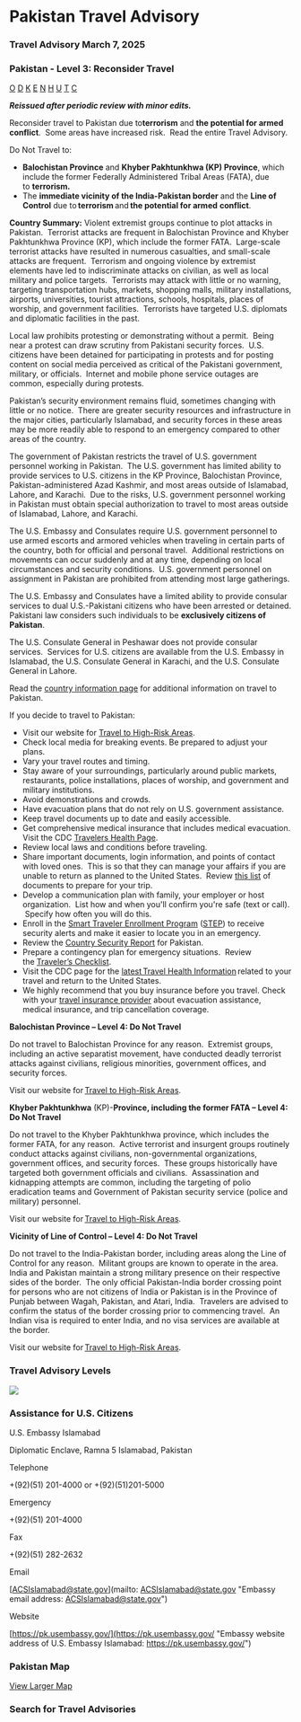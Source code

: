 # Pakistan Travel Advisory

### Travel Advisory March 7, 2025

### Pakistan - Level 3: Reconsider Travel

[O](javascript:void(0); "Tool Tip: Other")
[D](javascript:void(0); "Tool Tip: Wrongful Detention")
[K](javascript:void(0); "Tool Tip: Kidnap and Hostage")
[E](javascript:void(0); "Tool Tip: Event")
[N](javascript:void(0); "Tool Tip: Disaster")
[H](javascript:void(0); "Tool Tip: Health")
[U](javascript:void(0); "Tool Tip: Civil Unrest")
[T](javascript:void(0); "Tool Tip: Terrorism")
[C](javascript:void(0); "Tool Tip: Crimes")

***Reissued after periodic review with minor edits.***

Reconsider travel to Pakistan due to**terrorism** and **the potential for armed conflict**.  Some areas have increased risk.  Read the entire Travel Advisory.

Do Not Travel to:

* **Balochistan Province** and **Khyber Pakhtunkhwa (KP) Province**, which include the former Federally Administered Tribal Areas (FATA), due to **terrorism.**
* The **immediate vicinity of the India-Pakistan border** and the **Line of Control** due to **terrorism** and **the potential for armed** **conflict**.

**Country Summary:** Violent extremist groups continue to plot attacks in Pakistan.  Terrorist attacks are frequent in Balochistan Province and Khyber Pakhtunkhwa Province (KP), which include the former FATA.  Large-scale terrorist attacks have resulted in numerous casualties, and small-scale attacks are frequent.  Terrorism and ongoing violence by extremist elements have led to indiscriminate attacks on civilian, as well as local military and police targets.  Terrorists may attack with little or no warning, targeting transportation hubs, markets, shopping malls, military installations, airports, universities, tourist attractions, schools, hospitals, places of worship, and government facilities.  Terrorists have targeted U.S. diplomats and diplomatic facilities in the past.

Local law prohibits protesting or demonstrating without a permit.  Being near a protest can draw scrutiny from Pakistani security forces.  U.S. citizens have been detained for participating in protests and for posting content on social media perceived as critical of the Pakistani government, military, or officials.  Internet and mobile phone service outages are common, especially during protests.

Pakistan’s security environment remains fluid, sometimes changing with little or no notice.  There are greater security resources and infrastructure in the major cities, particularly Islamabad, and security forces in these areas may be more readily able to respond to an emergency compared to other areas of the country.

The government of Pakistan restricts the travel of U.S. government personnel working in Pakistan.  The U.S. government has limited ability to provide services to U.S. citizens in the KP Province, Balochistan Province, Pakistan-administered Azad Kashmir, and most areas outside of Islamabad, Lahore, and Karachi.  Due to the risks, U.S. government personnel working in Pakistan must obtain special authorization to travel to most areas outside of Islamabad, Lahore, and Karachi.

The U.S. Embassy and Consulates require U.S. government personnel to use armed escorts and armored vehicles when traveling in certain parts of the country, both for official and personal travel.  Additional restrictions on movements can occur suddenly and at any time, depending on local circumstances and security conditions.  U.S. government personnel on assignment in Pakistan are prohibited from attending most large gatherings.

The U.S. Embassy and Consulates have a limited ability to provide consular services to dual U.S.-Pakistani citizens who have been arrested or detained. Pakistani law considers such individuals to be **exclusively citizens of Pakistan**.

The U.S. Consulate General in Peshawar does not provide consular services.  Services for U.S. citizens are available from the U.S. Embassy in Islamabad, the U.S. Consulate General in Karachi, and the U.S. Consulate General in Lahore.

Read the [country information page](https://travel.state.gov/content/travel/en/international-travel/International-Travel-Country-Information-Pages/Pakistan.html) for additional information on travel to Pakistan.

If you decide to travel to Pakistan:

* Visit our website for [Travel to High-Risk Areas](https://travel.state.gov/content/passports/en/go/TraveltoHighRiskAreas.html).
* Check local media for breaking events. Be prepared to adjust your plans.
* Vary your travel routes and timing.
* Stay aware of your surroundings, particularly around public markets, restaurants, police installations, places of worship, and government and military institutions.
* Avoid demonstrations and crowds.
* Have evacuation plans that do not rely on U.S. government assistance.
* Keep travel documents up to date and easily accessible.
* Get comprehensive medical insurance that includes medical evacuation. Visit the CDC [Travelers Health Page](https://wwwnc.cdc.gov/travel).
* Review local laws and conditions before traveling.
* Share important documents, login information, and points of contact with loved ones.  This is so that they can manage your affairs if you are unable to return as planned to the United States.  Review [this list](https://travel.state.gov/content/travel/en/international-travel/before-you-go/travelers-checklist.html/) of documents to prepare for your trip.
* Develop a communication plan with family, your employer or host organization.  List how and when you'll confirm you're safe (text or call).  Specify how often you will do this.
* Enroll in the [Smart Traveler Enrollment Program](https://step.state.gov/step/) ([STEP](https://step.state.gov/step/)) to receive security alerts and make it easier to locate you in an emergency.
* Review the [Country Security Report](https://www.osac.gov/Content/Browse/Report?subContentTypes=Country%20Security%20Report) for Pakistan.
* Prepare a contingency plan for emergency situations.  Review the [Traveler’s Checklist](https://travel.state.gov/content/travel/en/international-travel/before-you-go/travelers-checklist.html#_blank).
* Visit the CDC page for the [latest Travel Health Information](https://wwwnc.cdc.gov/travel/destinations/list) related to your travel and return to the United States.
* We highly recommend that you buy insurance before you travel. Check with your [travel insurance provider](https://travel.state.gov/content/travel/en/international-travel/before-you-go/your-health-abroad/Insurance_Coverage_Overseas.html) about evacuation assistance, medical insurance, and trip cancellation coverage.

**Balochistan Province – Level 4: Do Not Travel**

Do not travel to Balochistan Province for any reason.  Extremist groups, including an active separatist movement, have conducted deadly terrorist attacks against civilians, religious minorities, government offices, and security forces.

Visit our website for [Travel to High-Risk Areas](https://travel.state.gov/content/passports/en/go/TraveltoHighRiskAreas.html).

**Khyber Pakhtunkhwa** (KP)-**Province, including the former FATA – Level 4: Do Not Travel**

Do not travel to the Khyber Pakhtunkhwa province, which includes the former FATA, for any reason.  Active terrorist and insurgent groups routinely conduct attacks against civilians, non-governmental organizations, government offices, and security forces.  These groups historically have targeted both government officials and civilians.  Assassination and kidnapping attempts are common, including the targeting of polio eradication teams and Government of Pakistan security service (police and military) personnel.

Visit our website for [Travel to High-Risk Areas](https://travel.state.gov/content/passports/en/go/TraveltoHighRiskAreas.html).

**Vicinity of Line of Control – Level 4: Do Not Travel**

Do not travel to the India-Pakistan border, including areas along the Line of Control for any reason.  Militant groups are known to operate in the area. India and Pakistan maintain a strong military presence on their respective sides of the border.  The only official Pakistan-India border crossing point for persons who are not citizens of India or Pakistan is in the Province of Punjab between Wagah, Pakistan, and Atari, India.  Travelers are advised to confirm the status of the border crossing prior to commencing travel.  An Indian visa is required to enter India, and no visa services are available at the border.

Visit our website for [Travel to High-Risk Areas](https://travel.state.gov/content/passports/en/go/TraveltoHighRiskAreas.html).

### Travel Advisory Levels

[![](/content/dam/NEWTravelAssets/images/travel-levelv2.svg)](/content/travel/en/international-travel/before-you-go/about-our-new-products.html "Travel Advisory Levels")

### Assistance for U.S. Citizens

U.S. Embassy Islamabad

Diplomatic Enclave, Ramna 5 Islamabad, Pakistan

Telephone

+(92)(51) 201-4000 or +(92)(51)201-5000

Emergency

+(92)(51) 201-4000

Fax

+(92)(51) 282-2632

Email

[ACSIslamabad@state.gov](mailto: ACSIslamabad@state.gov "Embassy email address: ACSIslamabad@state.gov")

Website

[https://pk.usembassy.gov/](https://pk.usembassy.gov/ "Embassy website address of U.S. Embassy Islamabad: https://pk.usembassy.gov/")

### Pakistan Map

[View Larger Map](https://travelmaps.state.gov/TSGMap/?extent=54.524252636,22.212179252,81.23945402,34.455474251 "Map of Pakistan")



### Search for Travel Advisories